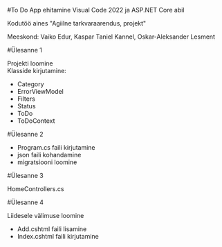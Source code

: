 #To Do App ehitamine Visual Code 2022 ja ASP.NET Core abil

Kodutöö aines "Agiilne tarkvaraarendus, projekt"

Meeskond: Vaiko Edur, Kaspar Taniel Kannel, Oskar-Aleksander Lesment

#Ülesanne 1

Projekti loomine<br>
Klasside kirjutamine:
- Category
- ErrorViewModel
- Filters
- Status
- ToDo
- ToDoContext

#Ülesanne 2

- Program.cs faili kirjutamine
- json faili kohandamine
- migratsiooni loomine

#Ülesanne 3

HomeControllers.cs

#Ülesanne 4

Liidesele välimuse loomine<br>
- Add.cshtml faili lisamine
- Index.cshtml faili kirjutamine
